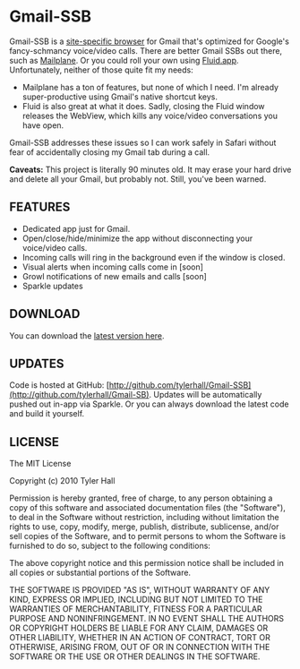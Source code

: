 Gmail-SSB
=========

Gmail-SSB is a [site-specific browser](http://en.wikipedia.org/wiki/Site-specific_browser) for Gmail that's optimized for Google's fancy-schmancy voice/video calls. There are better Gmail SSBs out there, such as [Mailplane](http://mailplaneapp.com/). Or you could roll your own using [Fluid.app](http://fluidapp.com/). Unfortunately, neither of those quite fit my needs:

  * Mailplane has a ton of features, but none of which I need. I'm already super-productive using Gmail's native shortcut keys.
  * Fluid is also great at what it does. Sadly, closing the Fluid window releases the WebView, which kills any voice/video conversations you have open.

Gmail-SSB addresses these issues so I can work safely in Safari without fear of accidentally closing my Gmail tab during a call.

**Caveats:** This project is literally 90 minutes old. It may erase your hard drive and delete all your Gmail, but probably not. Still, you've been warned.

FEATURES
--------

 * Dedicated app just for Gmail.
 * Open/close/hide/minimize the app without disconnecting your voice/video calls.
 * Incoming calls will ring in the background even if the window is closed.
 * Visual alerts when incoming calls come in [soon]
 * Growl notifications of new emails and calls [soon]
 * Sparkle updates

DOWNLOAD
--------

You can download the [latest version here](http://shine.clickontyler.com/download.php?id=7).

UPDATES
-------

Code is hosted at GitHub: [http://github.com/tylerhall/Gmail-SSB](http://github.com/tylerhall/Gmail-SB). Updates will be automatically pushed out in-app via Sparkle. Or you can always download the latest code and build it yourself.

LICENSE
-------

The MIT License

Copyright (c) 2010 Tyler Hall <tylerhall AT gmail DOT com>

Permission is hereby granted, free of charge, to any person obtaining a copy
of this software and associated documentation files (the "Software"), to deal
in the Software without restriction, including without limitation the rights
to use, copy, modify, merge, publish, distribute, sublicense, and/or sell
copies of the Software, and to permit persons to whom the Software is
furnished to do so, subject to the following conditions:

The above copyright notice and this permission notice shall be included in
all copies or substantial portions of the Software.

THE SOFTWARE IS PROVIDED "AS IS", WITHOUT WARRANTY OF ANY KIND, EXPRESS OR
IMPLIED, INCLUDING BUT NOT LIMITED TO THE WARRANTIES OF MERCHANTABILITY,
FITNESS FOR A PARTICULAR PURPOSE AND NONINFRINGEMENT. IN NO EVENT SHALL THE
AUTHORS OR COPYRIGHT HOLDERS BE LIABLE FOR ANY CLAIM, DAMAGES OR OTHER
LIABILITY, WHETHER IN AN ACTION OF CONTRACT, TORT OR OTHERWISE, ARISING FROM,
OUT OF OR IN CONNECTION WITH THE SOFTWARE OR THE USE OR OTHER DEALINGS IN
THE SOFTWARE.
